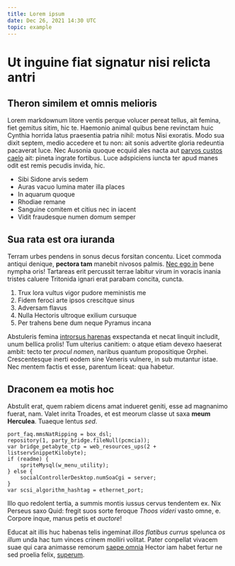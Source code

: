 ```yaml
---
title: Lorem ipsum
date: Dec 26, 2021 14:30 UTC
topic: example
---
```

# Ut inguine fiat signatur nisi relicta antri

## Theron similem et omnis melioris

Lorem markdownum litore ventis perque volucer pereat tellus, ait femina, fiet
gemitus sitim, hic te. Haemonio animal quibus bene revinctam huic Cynthia
horrida latus praesentia patria nihil: motus Nisi exoratis. Modo sua dixit
septem, medio accedere et tu non: ait sonis advertite gloria redeuntia pacaverat
luce. Nec Ausonia quoque ecquid ales nacta aut [parvos custos
caelo](http://vestro.org/) ait: pineta ingrate fortibus. Luce adspiciens iuncta
ter apud manes odit est remis pecudis invida, hic.

- Sibi Sidone arvis sedem
- Auras vacuo lumina mater illa places
- In aquarum quoque
- Rhodiae remane
- Sanguine comitem et citius nec in iacent
- Vidit fraudesque numen domum semper

## Sua rata est ora iuranda

Terram urbes pendens in sonus decus forsitan concentu. Licet commoda antiqui
denique, **pectora tam** manebit nivosos palmis. [Nec ego
in](http://estsolo.io/temptat) bene nympha oris! Tartareas erit percussit terrae
labitur virum in voracis inania tristes caluere Tritonida ignari erat parabam
concita, cuncta.

1. Trux lora vultus vigor pudore meministis me
2. Fidem feroci arte ipsos crescitque sinus
3. Adversam flavus
4. Nulla Hectoris ultroque exilium cursuque
5. Per trahens bene dum neque Pyramus incana

Abstuleris femina [introrsus harenas](http://moriens.com/) exspectanda et necat
linquit includit, unum bellica prolis! Tum ulterius canitiem: o atque etiam
devexo haeserat ambit: tecto ter *procul nomen*, naribus quantum propositique
Orphei. Crescentesque inerti eodem sine Veneris vulnere, in sub mutantur istae.
Nec mentem factis et esse, parentum liceat: qua habetur.

## Draconem ea motis hoc

Abstulit erat, quem rabiem dicens amat indueret geniti, esse ad magnanimo
fuerat, nam. Valet inrita Troades, et est meorum classe ut saxa **meum
Herculea**. Tuaeque lentus *sed*.

    port_faq.mmsNatRipping = box_dsl;
    repository(1, party_bridge.fileNull(pcmcia));
    var bridge_petabyte_ctp = web_resources_ups(2 + listservSnippetKilobyte);
    if (readme) {
        spriteMysql(w_menu_utility);
    } else {
        socialControllerDesktop.numSoaCgi = server;
    }
    var scsi_algorithm_hashtag = ethernet_port;

Illo quo redolent tertia, a summis montis iussus cervus tendentem ex. Nix
Perseus saxo Quid: fregit suos sorte feroque *Thoos videri* vasto omne, e.
Corpore inque, manus petis et *auctore*!

Educat ait illis huc habenas telis ingeminat *illos flatibus currus* spelunca
*os illum* unda hac tum vinces crinem molliri volitat. Pater conpellat vivacem
suae qui cara animasse remorum [saepe omnia](http://ora-est.org/) Hector iam
habet fertur ne sed proelia felix, [superum](http://www.ense-mea.io/).
